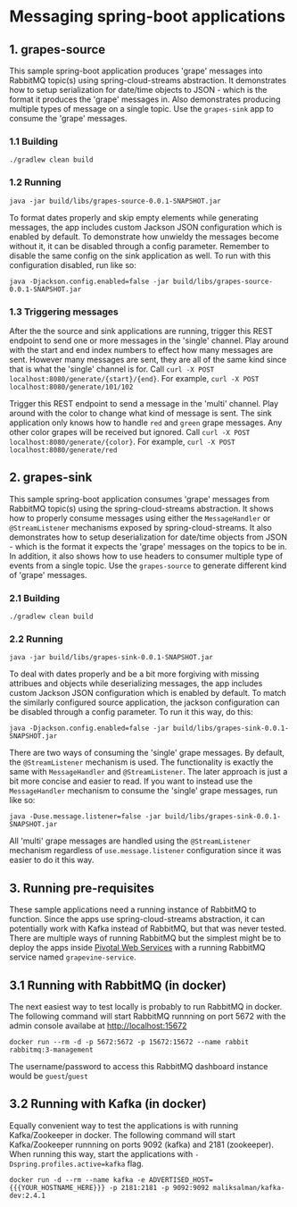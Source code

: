 # Messaging spring-boot applications

## 1. grapes-source

This sample spring-boot application produces 'grape' messages into RabbitMQ topic(s) using spring-cloud-streams abstraction. It demonstrates how to setup serialization for date/time objects to JSON - which is the format it produces the 'grape' messages in. Also demonstrates producing multiple types of message on a single topic. Use the `grapes-sink` app to consume the 'grape' messages.      

### 1.1 Building

```
./gradlew clean build
```

### 1.2 Running

```
java -jar build/libs/grapes-source-0.0.1-SNAPSHOT.jar
```

To format dates properly and skip empty elements while generating messages, the app includes custom Jackson JSON configuration which is enabled by default. To demonstrate how unwieldy the messages become without it, it can be disabled through a config parameter. Remember to disable the same config on the sink application as well. To run with this configuration disabled, run like so:

```
java -Djackson.config.enabled=false -jar build/libs/grapes-source-0.0.1-SNAPSHOT.jar
```

### 1.3 Triggering messages

After the the source and sink applications are running, trigger this REST endpoint to send one or more messages in the 'single' channel. Play around with the start and end index numbers to effect how many messages are sent. However many messages are sent, they are all of the same kind since that is what the 'single' channel is for. Call `curl -X POST localhost:8080/generate/{start}/{end}`. For example, `curl -X POST localhost:8080/generate/101/102`

Trigger this REST endpoint to send a message in the 'multi' channel. Play around with the color to change what kind of message is sent. The sink application only knows how to handle `red` and `green` grape messages. Any other color grapes will be received but ignored. Call `curl -X POST localhost:8080/generate/{color}`. For example, `curl -X POST localhost:8080/generate/red`

## 2. grapes-sink

This sample spring-boot application consumes 'grape' messages from RabbitMQ topic(s) using the spring-cloud-streams abstraction. It shows how to properly consume messages using either the `MessageHandler` or `@StreamListener` mechanisms exposed by spring-cloud-streams. It also demonstrates how to setup deserialization for date/time objects from JSON - which is the format it expects the 'grape' messages on the topics to be in. In addition, it also shows how to use headers to consumer multiple type of events from a single topic. Use the `grapes-source` to generate different kind of 'grape' messages.      

### 2.1 Building

```
./gradlew clean build
```

### 2.2 Running

```
java -jar build/libs/grapes-sink-0.0.1-SNAPSHOT.jar
```

To deal with dates properly and be a bit more forgiving with missing attribues and objects while deserializing messages, the app includes custom Jackson JSON configuration which is enabled by default. To match the similarly configured source application, the jackson configuration can be disabled through a config parameter. To run it this way, do this:

```
java -Djackson.config.enabled=false -jar build/libs/grapes-sink-0.0.1-SNAPSHOT.jar
```

There are two ways of consuming the 'single' grape messages. By default, the `@StreamListener` mechanism is used. The functionality is exactly the same with `MessageHandler` and `@StreamListener`. The later approach is just a bit more concise and easier to read. If you want to instead use the `MessageHandler` mechanism to consume the 'single' grape messages, run like so:

```
java -Duse.message.listener=false -jar build/libs/grapes-sink-0.0.1-SNAPSHOT.jar
```

All 'multi' grape messages are handled using the `@StreamListener` mechanism regardless of `use.message.listener` configuration since it was easier to do it this way.

## 3. Running pre-requisites

These sample applications need a running instance of RabbitMQ to function. Since the apps use spring-cloud-streams abstraction, it can potentially work with Kafka instead of RabbitMQ, but that was never tested. There are multiple ways of running RabbitMQ but the simplest might be to deploy the apps inside [Pivotal Web Services](https://run.pivotal.io/) with a running RabbitMQ service named `grapevine-service`. 

## 3.1 Running with RabbitMQ (in docker)

The next easiest way to test locally is probably to run RabbitMQ in docker. The following command will start RabbitMQ runnning on port 5672 with the admin console availabe at [http://localhost:15672](http://localhost:15672)

```
docker run --rm -d -p 5672:5672 -p 15672:15672 --name rabbit rabbitmq:3-management
```

The username/password to access this RabbitMQ dashboard instance would be `guest`/`guest`

## 3.2 Running with Kafka (in docker)

Equally convenient way to test the applications is with running Kafka/Zookeeper in docker. The following command will start Kafka/Zookeeper runnning on ports 9092 (kafka) and 2181 (zookeeper). When running this way, start the applications with `-Dspring.profiles.active=kafka` flag.

```
docker run -d --rm --name kafka -e ADVERTISED_HOST={{{YOUR_HOSTNAME_HERE}}} -p 2181:2181 -p 9092:9092 maliksalman/kafka-dev:2.4.1
```
